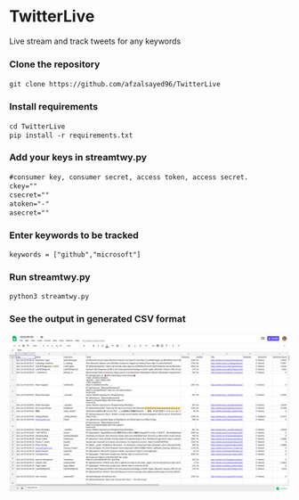 # TwitterLive
Live stream and track tweets for any keywords

### Clone the repository

`git clone https://github.com/afzalsayed96/TwitterLive`

### Install requirements

```
cd TwitterLive
pip install -r requirements.txt
```

### Add your keys in streamtwy.py

```
#consumer key, consumer secret, access token, access secret.
ckey=""
csecret=""
atoken="-"
asecret=""
```

### Enter keywords to be tracked

```
keywords = ["github","microsoft"]

```

### Run streamtwy.py
```
python3 streamtwy.py
```

### See the output in generated CSV format

![alt text](https://github.com/afzalsayed96/TwitterLive/blob/master/screenshots/Screenshot%20from%202018-06-04%2000-17-41.png?raw=true)
